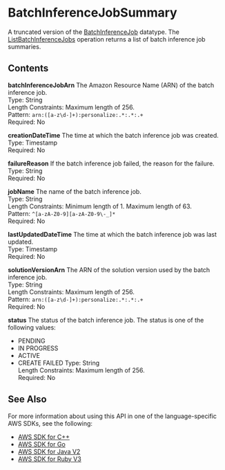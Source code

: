 # BatchInferenceJobSummary<a name="API_BatchInferenceJobSummary"></a>

A truncated version of the [BatchInferenceJob](API_BatchInferenceJob.md) datatype\. The [ListBatchInferenceJobs](API_ListBatchInferenceJobs.md) operation returns a list of batch inference job summaries\.

## Contents<a name="API_BatchInferenceJobSummary_Contents"></a>

 **batchInferenceJobArn**   <a name="personalize-Type-BatchInferenceJobSummary-batchInferenceJobArn"></a>
The Amazon Resource Name \(ARN\) of the batch inference job\.  
Type: String  
Length Constraints: Maximum length of 256\.  
Pattern: `arn:([a-z\d-]+):personalize:.*:.*:.+`   
Required: No

 **creationDateTime**   <a name="personalize-Type-BatchInferenceJobSummary-creationDateTime"></a>
The time at which the batch inference job was created\.  
Type: Timestamp  
Required: No

 **failureReason**   <a name="personalize-Type-BatchInferenceJobSummary-failureReason"></a>
If the batch inference job failed, the reason for the failure\.  
Type: String  
Required: No

 **jobName**   <a name="personalize-Type-BatchInferenceJobSummary-jobName"></a>
The name of the batch inference job\.  
Type: String  
Length Constraints: Minimum length of 1\. Maximum length of 63\.  
Pattern: `^[a-zA-Z0-9][a-zA-Z0-9\-_]*`   
Required: No

 **lastUpdatedDateTime**   <a name="personalize-Type-BatchInferenceJobSummary-lastUpdatedDateTime"></a>
The time at which the batch inference job was last updated\.  
Type: Timestamp  
Required: No

 **solutionVersionArn**   <a name="personalize-Type-BatchInferenceJobSummary-solutionVersionArn"></a>
The ARN of the solution version used by the batch inference job\.  
Type: String  
Length Constraints: Maximum length of 256\.  
Pattern: `arn:([a-z\d-]+):personalize:.*:.*:.+`   
Required: No

 **status**   <a name="personalize-Type-BatchInferenceJobSummary-status"></a>
The status of the batch inference job\. The status is one of the following values:  
+ PENDING
+ IN PROGRESS
+ ACTIVE
+ CREATE FAILED
Type: String  
Length Constraints: Maximum length of 256\.  
Required: No

## See Also<a name="API_BatchInferenceJobSummary_SeeAlso"></a>

For more information about using this API in one of the language\-specific AWS SDKs, see the following:
+  [ AWS SDK for C\+\+](https://docs.aws.amazon.com/goto/SdkForCpp/personalize-2018-05-22/BatchInferenceJobSummary) 
+  [ AWS SDK for Go](https://docs.aws.amazon.com/goto/SdkForGoV1/personalize-2018-05-22/BatchInferenceJobSummary) 
+  [ AWS SDK for Java V2](https://docs.aws.amazon.com/goto/SdkForJavaV2/personalize-2018-05-22/BatchInferenceJobSummary) 
+  [ AWS SDK for Ruby V3](https://docs.aws.amazon.com/goto/SdkForRubyV3/personalize-2018-05-22/BatchInferenceJobSummary) 